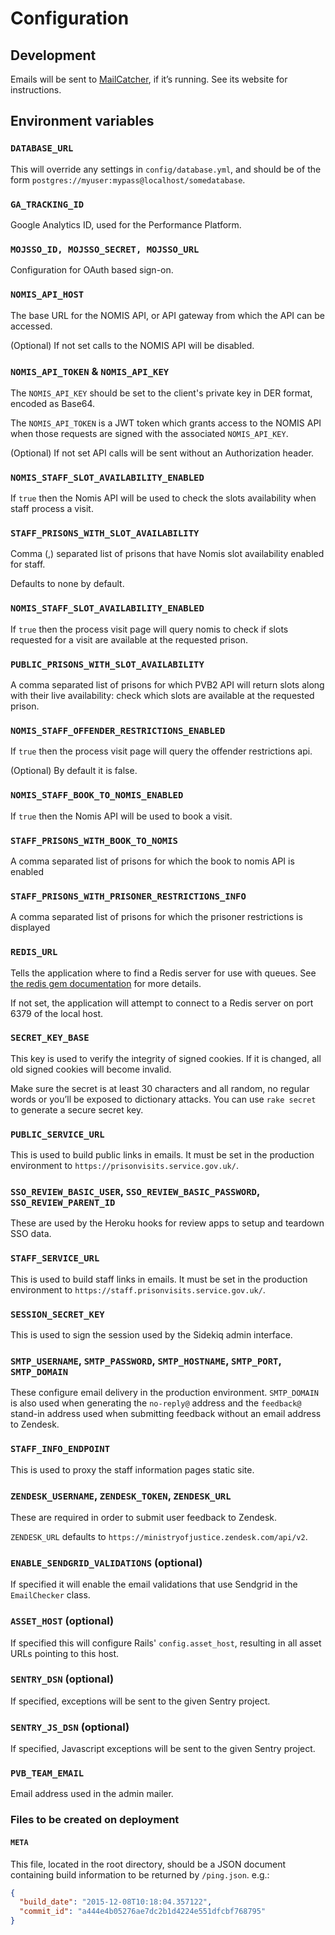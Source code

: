 # Configuration

## Development

Emails will be sent to [MailCatcher](http://mailcatcher.me/), if it’s running.
See its website for instructions.

## Environment variables

### `DATABASE_URL`

This will override any settings in `config/database.yml`, and should be of the
form `postgres://myuser:mypass@localhost/somedatabase`.

### `GA_TRACKING_ID`

Google Analytics ID, used for the Performance Platform.

### `MOJSSO_ID, MOJSSO_SECRET, MOJSSO_URL`

Configuration for OAuth based sign-on.

### `NOMIS_API_HOST`

The base URL for the NOMIS API, or API gateway from which the API can be accessed.

(Optional) If not set calls to the NOMIS API will be disabled.

### `NOMIS_API_TOKEN` & `NOMIS_API_KEY`

The `NOMIS_API_KEY` should be set to the client's private key in DER format, encoded as Base64.

The `NOMIS_API_TOKEN` is a JWT token which grants access to the NOMIS API when those requests are signed with the associated `NOMIS_API_KEY`.

(Optional) If not set API calls will be sent without an Authorization header.

### `NOMIS_STAFF_SLOT_AVAILABILITY_ENABLED`

If `true` then the Nomis API will be used to check the slots availability when
staff process a visit.

### `STAFF_PRISONS_WITH_SLOT_AVAILABILITY`

Comma (,) separated list of prisons that have Nomis slot availability enabled
for staff.

Defaults to none by default.

### `NOMIS_STAFF_SLOT_AVAILABILITY_ENABLED`

If `true` then the process visit page will query nomis to check if slots requested
for a visit are available at the requested prison.


### `PUBLIC_PRISONS_WITH_SLOT_AVAILABILITY`

A comma separated list of prisons for which PVB2 API will return slots along with their live availability: check which slots
are available at the requested prison.


### `NOMIS_STAFF_OFFENDER_RESTRICTIONS_ENABLED`

If `true` then the process visit page will query the offender restrictions api.

(Optional) By default it is false.

### `NOMIS_STAFF_BOOK_TO_NOMIS_ENABLED`

If `true` then the Nomis API will be used to book a visit.

### `STAFF_PRISONS_WITH_BOOK_TO_NOMIS`

A comma separated list of prisons for which the book to nomis API is enabled

### `STAFF_PRISONS_WITH_PRISONER_RESTRICTIONS_INFO`

A comma separated list of prisons for which the prisoner restrictions is displayed


### `REDIS_URL`

Tells the application where to find a Redis server for use with queues. See
[the redis gem documentation](https://github.com/redis/redis-rb) for more
details.

If not set, the application will attempt to connect to a Redis server on port
6379 of the local host.

### `SECRET_KEY_BASE`

This key is used to verify the integrity of signed cookies. If it is changed,
all old signed cookies will become invalid.

Make sure the secret is at least 30 characters and all random, no regular words
or you’ll be exposed to dictionary attacks. You can use `rake secret` to
generate a secure secret key.

### `PUBLIC_SERVICE_URL`

This is used to build public links in emails. It must be set in the production
environment to `https://prisonvisits.service.gov.uk/`.

### `SSO_REVIEW_BASIC_USER`, `SSO_REVIEW_BASIC_PASSWORD`, `SSO_REVIEW_PARENT_ID`

These are used by the Heroku hooks for review apps to setup and teardown SSO
data.

### `STAFF_SERVICE_URL`

This is used to build staff links in emails. It must be set in the production
environment to `https://staff.prisonvisits.service.gov.uk/`.

### `SESSION_SECRET_KEY`

This is used to sign the session used by the Sidekiq admin interface.

### `SMTP_USERNAME`, `SMTP_PASSWORD`, `SMTP_HOSTNAME`, `SMTP_PORT`, `SMTP_DOMAIN`

These configure email delivery in the production environment. `SMTP_DOMAIN` is
also used when generating the `no-reply@` address and the `feedback@` stand-in
address used when submitting feedback without an email address to Zendesk.

### `STAFF_INFO_ENDPOINT`

This is used to proxy the staff information pages static site.

### `ZENDESK_USERNAME`, `ZENDESK_TOKEN`, `ZENDESK_URL`

These are required in order to submit user feedback to Zendesk.

`ZENDESK_URL` defaults to `https://ministryofjustice.zendesk.com/api/v2`.

### `ENABLE_SENDGRID_VALIDATIONS` (optional)

If specified it will enable the email validations that use Sendgrid in the `EmailChecker` class.

### `ASSET_HOST` (optional)

If specified this will configure Rails' `config.asset_host`, resulting in all asset URLs pointing to this host.

### `SENTRY_DSN` (optional)

If specified, exceptions will be sent to the given Sentry project.

### `SENTRY_JS_DSN` (optional)

If specified, Javascript exceptions will be sent to the given Sentry project.

### `PVB_TEAM_EMAIL`

Email address used in the admin mailer.

### Files to be created on deployment

#### `META`

This file, located in the root directory, should be a JSON document containing
build information to be returned by `/ping.json`. e.g.:

```json
{
  "build_date": "2015-12-08T10:18:04.357122",
  "commit_id": "a444e4b05276ae7dc2b1d4224e551dfcbf768795"
}
```
